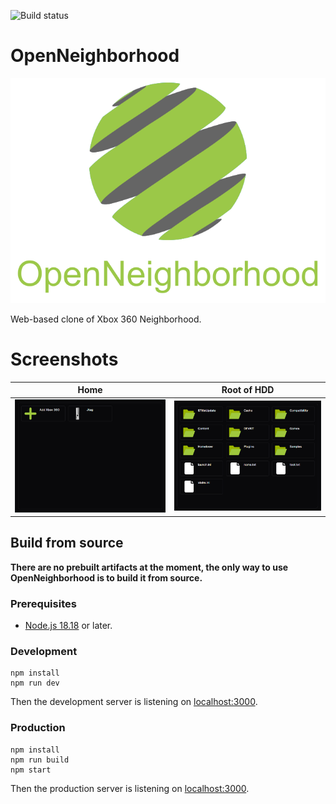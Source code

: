 ![Build status](https://github.com/ClementDreptin/OpenNeighborhood/actions/workflows/ci.yml/badge.svg)

# OpenNeighborhood

<div align="center"><img src="./resources/logo.png" alt="OpenNeighborhood"></div>

Web-based clone of Xbox 360 Neighborhood.

# Screenshots

| Home                          | Root of HDD                           |
| ----------------------------- | ------------------------------------- |
| ![Home](./resources/home.png) | ![HDD root](./resources/hdd-root.png) |

## Build from source

**There are no prebuilt artifacts at the moment, the only way to use OpenNeighborhood is to build it from source.**

### Prerequisites

- [Node.js 18.18](https://nodejs.org/) or later.

### Development

```
npm install
npm run dev
```

Then the development server is listening on [localhost:3000](http://localhost:3000).

### Production

```
npm install
npm run build
npm start
```

Then the production server is listening on [localhost:3000](http://localhost:3000).
